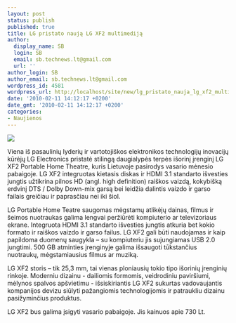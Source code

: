 ```yaml
---
layout: post
status: publish
published: true
title: LG pristato naują LG XF2 multimediją
author:
  display_name: SB
  login: SB
  email: sb.technews.lt@gmail.com
  url: ''
author_login: SB
author_email: sb.technews.lt@gmail.com
wordpress_id: 4581
wordpress_url: http://localhost/site/new/lg_pristato_nauja_lg_xf2_multimedija/
date: '2010-02-11 14:12:17 +0200'
date_gmt: '2010-02-11 14:12:17 +0200'
categories:
- Naujienos
---
```

<div class="imgright"><img src="http://www.part.lt/img/be571f679d6af6f150998bbe67460d8e169.png"  /></div>
<p>Viena iš pasaulinių lyderių ir vartotojiškos elektronikos technologijų inovacijų kūrėjų LG Electronics pristatė stilingą daugialypės terpės išorinį įrenginį LG XF2 Portable Home Theatre, kuris Lietuvoje pasirodys vasario mėnesio pabaigoje. LG XF2 integruotas kietasis diskas ir HDMI 3.1 standarto išvesties jungtis užtikrina pilnos HD (angl. high definition) raiškos vaizdą, kokybišką erdvinį DTS / Dolby Down-mix garsą bei leidžia dalintis vaizdo ir garso failais greičiau ir paprasčiau nei iki šiol.  </p>
<p>LG Portable Home Teatre saugomas mėgstamų atlikėjų dainas, filmus ir šeimos nuotraukas galima lengvai peržiūrėti kompiuterio ar televizoriaus ekrane. Integruota HDMI 3.1 standarto išvesties jungtis atkuria bet kokio formato ir raiškos vaizdo ir garso failus. LG XF2 gali būti naudojamas ir kaip papildoma duomenų saugykla – su kompiuteriu jis sujungiamas USB 2.0 jungtimi. 500 GB atminties įrenginyje galima išsaugoti tūkstančius nuotraukų, mėgstamiausius filmus ar muziką. </p>
<p>LG XF2 storis – tik 25,3 mm, tai vienas ploniausių tokio tipo išorinių įrenginių rinkoje. Moderniu dizainu - dailiomis formomis, veidrodiniu paviršiumi, mėlynos spalvos apšvietimu - išsiskiriantis LG XF2 sukurtas vadovaujantis kompanijos devizu siūlyti pažangiomis technologijomis ir patraukliu dizainu pasižyminčius produktus. </p>
<p>LG XF2 bus galima įsigyti vasario pabaigoje. Jis kainuos apie 730 Lt. </p>
